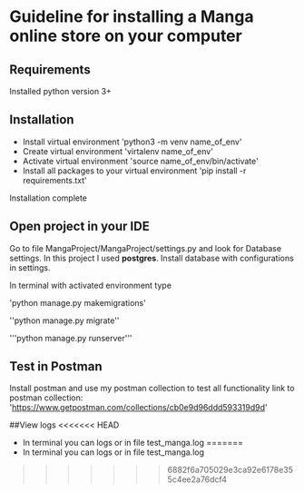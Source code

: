 # Guideline for installing a Manga online store on your computer


## Requirements 

Installed python version 3+

## Installation 
* Install virtual environment 'python3 -m venv name_of_env'
* Create virtual environment 'virtalenv name_of_env'
* Activate virtual environment 'source name_of_env/bin/activate'
* Install all packages to your virtual environment 'pip install -r requirements.txt'

Installation complete
## Open project in your IDE
Go to file MangaProject/MangaProject/settings.py and look for Database settings. In this project I used **postgres**.
Install database with configurations in settings.

In terminal with activated environment type

'python manage.py makemigrations'

''python manage.py migrate''

'''python manage.py runserver'''

## Test in Postman

Install postman and use my postman collection to test all functionality
link to postman collection: 'https://www.getpostman.com/collections/cb0e9d96ddd593319d9d'


##View logs
<<<<<<< HEAD
* In terminal you can logs or in file test_manga.log
=======
* In terminal you can logs or in file test_manga.log
>>>>>>> 6882f6a705029e3ca92e6178e355c4ee2a76dcf4
